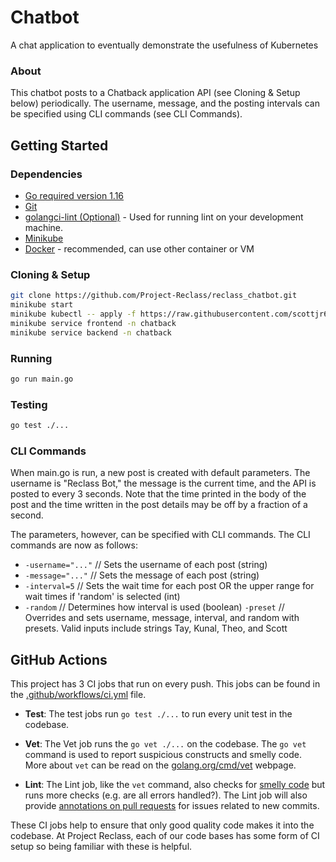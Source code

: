 # Chatbot
A chat application to eventually demonstrate the usefulness of Kubernetes
### About

This chatbot posts to a Chatback application API (see Cloning & Setup below) periodically. The username, message, and the posting intervals can be specified using CLI commands (see CLI Commands).

## Getting Started

### Dependencies

- [Go required version 1.16](https://golang.org/doc/install)
- [Git](https://git-scm.com/downloads)
- [golangci-lint (Optional)](https://golangci-lint.run/usage/install/#local-installation) - Used for running lint on your development machine.
- [Minikube](https://minikube.sigs.k8s.io/docs/start/)
- [Docker](https://docs.docker.com/engine/install/) - recommended, can use other container or VM

### Cloning & Setup

```bash
git clone https://github.com/Project-Reclass/reclass_chatbot.git
minikube start
minikube kubectl -- apply -f https://raw.githubusercontent.com/scottjr632/chatback-k8s-example/main/chatback-remote.yml
minikube service frontend -n chatback
minikube service backend -n chatback
```

### Running

```bash
go run main.go
```

### Testing

```bash
go test ./...
```

### CLI Commands
When main.go is run, a new post is created with default parameters. The username is "Reclass Bot," the message is the current time, and the API is posted to every 3 seconds. Note that the time printed in the body of the post and the time written in the post details may be off by a fraction of a second.

The parameters, however, can be specified with CLI commands. The CLI commands are now as follows:
*   `-username="..."` // Sets the username of each post (string)
*   `-message="..."` // Sets the message of each post (string)
*   `-interval=5` // Sets the wait time for each post OR the upper range for wait times if 'random' is selected (int)
*   `-random` // Determines how interval is used (boolean)
    `-preset` // Overrides and sets username, message, interval, and random with presets. Valid inputs include strings Tay, Kunal, Theo, and Scott



## GitHub Actions

This project has 3 CI jobs that run on every push. This jobs can be found in the [.github/workflows/ci.yml](.github/workflows/ci.yml) file.

- **Test**: The test jobs run `go test ./...` to run every unit test in the codebase. 

- **Vet**: The Vet job runs the `go vet ./...` on the codebase. The `go vet` command is used to report suspicious constructs and smelly code. More about `vet` can be read on the [golang.org/cmd/vet](https://golang.org/cmd/vet/) webpage.

- **Lint**: The Lint job, like the `vet` command, also checks for [smelly code](https://en.wikipedia.org/wiki/Code_smell) but runs more checks (e.g. are all errors handled?). The Lint job will also provide [annotations on pull requests](https://github.com/Project-Reclass/pup/commit/8f62d4be715d369f95745eeba1df996f3e8afeea#diff-2873f79a86c0d8b3335cd7731b0ecf7dd4301eb19a82ef7a1cba7589b5252261R9) for issues related to new commits.

These CI jobs help to ensure that only good quality code makes it into the codebase. At Project Reclass, each of our code bases has some form of CI setup so being familiar with these is helpful.


